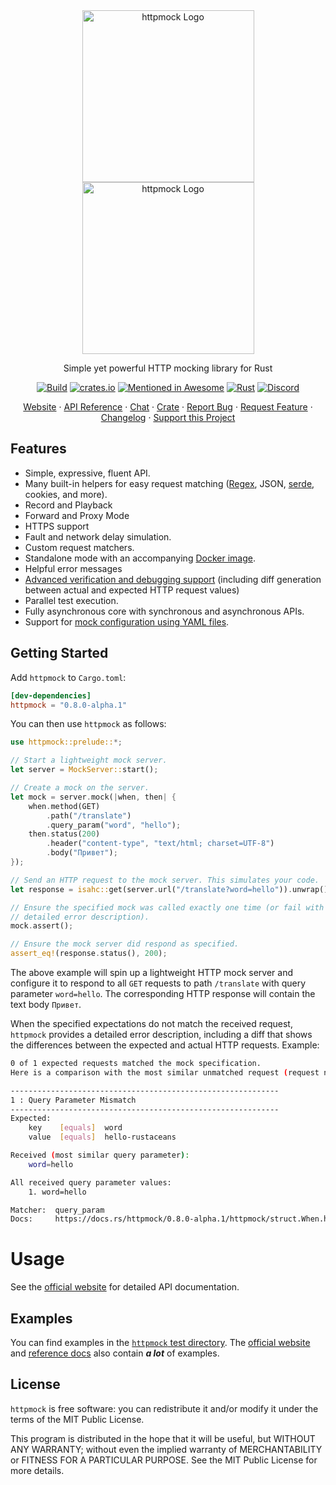 <div align="center">
<img width="275" src="https://raw.githubusercontent.com/alexliesenfeld/httpmock/master/assets/logo-monochrome.svg#gh-dark-mode-only" alt="httpmock Logo"/>
<img width="275" src="https://raw.githubusercontent.com/alexliesenfeld/httpmock/master/assets/logo-monochrome.svg#gh-light-mode-only" alt="httpmock Logo"/>
</div>

<p align="center">Simple yet powerful HTTP mocking library for Rust</p>
<div align="center">

[![Build](https://github.com/alexliesenfeld/httpmock/actions/workflows/build.yml/badge.svg)](https://github.com/alexliesenfeld/httpmock/actions/workflows/build.yml)
[![crates.io](https://img.shields.io/crates/d/httpmock.svg)](https://crates.io/crates/httpmock)
[![Mentioned in Awesome](https://awesome.re/badge.svg)](https://github.com/rust-unofficial/awesome-rust#testing)
[![Rust](https://img.shields.io/badge/rust-1.70%2B-blue.svg?maxAge=3600)](https://github.com/rust-lang/rust/blob/master/RELEASES.md#version-1700-2023-06-01)
[![Discord](https://img.shields.io/badge/Chat-Discord-%235865F2.svg)](https://discord.gg/QrjhRh7A)

</div>

<p align="center">
    <a href="https://alexliesenfeld.github.io/httpmock/">Website</a>
    ·
    <a href="https://docs.rs/httpmock/">API Reference</a>
    ·
    <a href="https://discord.gg/QrjhRh7A">Chat</a>
    ·
    <a href="https://crates.io/crates/httpmock">Crate</a>
    ·
    <a href="https://github.com/alexliesenfeld/httpmock/issues">Report Bug</a>
    ·
    <a href="https://github.com/alexliesenfeld/httpmock/issues">Request Feature</a>
    ·
    <a href="https://github.com/alexliesenfeld/httpmock/blob/master/CHANGELOG.md">Changelog</a>
    ·
    <a href="https://github.com/sponsors/alexliesenfeld">Support this Project</a>
</p>


## Features

* Simple, expressive, fluent API.
* Many built-in helpers for easy request matching ([Regex](https://docs.rs/regex/), JSON, [serde](https://crates.io/crates/serde), cookies, and more).
* Record and Playback
* Forward and Proxy Mode
* HTTPS support
* Fault and network delay simulation.
* Custom request matchers.
* Standalone mode with an accompanying [Docker image](https://hub.docker.com/r/alexliesenfeld/httpmock).
* Helpful error messages
* [Advanced verification and debugging support](https://alexliesenfeld.github.io/posts/mocking-http--services-in-rust/#creating-mocks) (including diff generation between actual and expected HTTP request values)
* Parallel test execution.
* Fully asynchronous core with synchronous and asynchronous APIs.
* Support for [mock configuration using YAML files](https://github.com/alexliesenfeld/httpmock/tree/master#file-based-mock-specification).

## Getting Started

Add `httpmock` to `Cargo.toml`:

```toml
[dev-dependencies]
httpmock = "0.8.0-alpha.1"
```

You can then use `httpmock` as follows:

```rust
use httpmock::prelude::*;

// Start a lightweight mock server.
let server = MockServer::start();

// Create a mock on the server.
let mock = server.mock(|when, then| {
    when.method(GET)
        .path("/translate")
        .query_param("word", "hello");
    then.status(200)
        .header("content-type", "text/html; charset=UTF-8")
        .body("Привет");
});

// Send an HTTP request to the mock server. This simulates your code.
let response = isahc::get(server.url("/translate?word=hello")).unwrap();

// Ensure the specified mock was called exactly one time (or fail with a
// detailed error description).
mock.assert();

// Ensure the mock server did respond as specified.
assert_eq!(response.status(), 200);
```

The above example will spin up a lightweight HTTP mock server and configure it to respond to all `GET` requests
to path `/translate` with query parameter `word=hello`. The corresponding HTTP response will contain the text body
`Привет`.

When the specified expectations do not match the received request, `httpmock` provides a detailed error description, 
including a diff that shows the differences between the expected and actual HTTP requests. Example:

```bash
0 of 1 expected requests matched the mock specification.
Here is a comparison with the most similar unmatched request (request number 1):

------------------------------------------------------------
1 : Query Parameter Mismatch
------------------------------------------------------------
Expected:
    key    [equals]  word
    value  [equals]  hello-rustaceans

Received (most similar query parameter):
    word=hello

All received query parameter values:
    1. word=hello

Matcher:  query_param
Docs:     https://docs.rs/httpmock/0.8.0-alpha.1/httpmock/struct.When.html#method.query_param
```

# Usage

See the [official website](http://alexliesenfeld.github.io/httpmock) for detailed API documentation.

## Examples

You can find examples in the
[`httpmock` test directory](https://github.com/alexliesenfeld/httpmock/blob/master/tests/).
The [official website](http://alexliesenfeld.github.io/httpmock) and [reference docs](https://docs.rs/httpmock/) also contain _**a lot**_ of examples. 

## License

`httpmock` is free software: you can redistribute it and/or modify it under the terms of the MIT Public License.

This program is distributed in the hope that it will be useful, but WITHOUT ANY WARRANTY; without even the implied
warranty of MERCHANTABILITY or FITNESS FOR A PARTICULAR PURPOSE. See the MIT Public License for more details.
